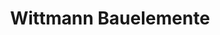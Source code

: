 ---
title: "Wittmann Bauelemente"
url: /neumarkt-in-der-oberpfalz/wittmann-bauelemente/
shop: Baustoffe
---